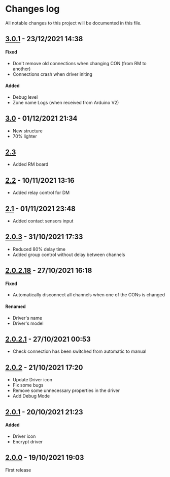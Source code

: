 # Changes log
All notable changes to this project will be documented in this file.

## [3.0.1](https://github.com/nhthai173/control4/tree/main/RCM64/Published/All%20version/3.0.1) - 23/12/2021 14:38

#### Fixed

- Don't remove old connections when changing CON (from RM to another)
- Connections crash when driver initing

#### Added
- Debug level
- Zone name Logs (when received from Arduino V2)

## [3.0](https://github.com/nhthai173/control4/tree/main/RCM64/Published/All%20version/3.0) - 01/12/2021 21:34

- New structure
- 70% lighter

## [2.3](https://github.com/nhthai173/control4/tree/main/RCM64/Published/All%20version/2.3)

- Added RM board 

## [2.2](https://github.com/nhthai173/control4/tree/main/RCM64/Published/All%20version/2.2) - 10/11/2021 13:16

- Added relay control for DM 

## [2.1](https://github.com/nhthai173/control4/tree/main/RCM64/Published/All%20version/2.1) - 01/11/2021 23:48

- Added contact sensors input

## [2.0.3](https://github.com/nhthai173/control4/tree/main/RCM64/Published/All%20version/2.0.3) - 31/10/2021 17:33

- Reduced 80% delay time
- Added group control without delay between channels

## [2.0.2.18](https://github.com/nhthai173/control4/tree/main/RCM64/Published/All%20version/2.0.2.18) - 27/10/2021 16:18

#### Fixed

- Automatically disconnect all channels when one of the CONs is changed

#### Renamed

- Driver's name
- Driver's model

## [2.0.2.1](https://github.com/nhthai173/control4/tree/main/RCM64/Published/All%20version/2.0.2.1) - 27/10/2021 00:53

- Check connection has been switched from automatic to manual

## [2.0.2](https://github.com/nhthai173/control4/tree/main/RCM64/Published/All%20version/2.0.2) - 21/10/2021 17:20

- Update Driver icon
- Fix some bugs
- Remove some unnecessary properties in the driver
- Add Debug Mode
 
## [2.0.1](https://github.com/nhthai173/control4/tree/main/RCM64/Published/All%20version/2.0.1) - 20/10/2021 21:23
 
#### Added

- Driver icon
- Encrypt driver

## [2.0.0](https://github.com/nhthai173/control4/tree/main/RCM64/Published/All%20version/2.0.0) - 19/10/2021 19:03

First release